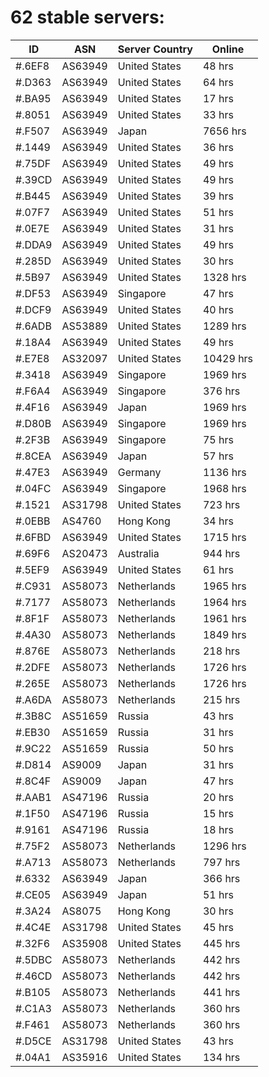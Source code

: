 # 62 stable servers:

| ID | ASN | Server Country | Online |
| ------ | ------ | ------ | ------ |
| #.6EF8 | AS63949 | United States | 48 hrs |
| #.D363 | AS63949 | United States | 64 hrs |
| #.BA95 | AS63949 | United States | 17 hrs |
| #.8051 | AS63949 | United States | 33 hrs |
| #.F507 | AS63949 | Japan | 7656 hrs |
| #.1449 | AS63949 | United States | 36 hrs |
| #.75DF | AS63949 | United States | 49 hrs |
| #.39CD | AS63949 | United States | 49 hrs |
| #.B445 | AS63949 | United States | 39 hrs |
| #.07F7 | AS63949 | United States | 51 hrs |
| #.0E7E | AS63949 | United States | 31 hrs |
| #.DDA9 | AS63949 | United States | 49 hrs |
| #.285D | AS63949 | United States | 30 hrs |
| #.5B97 | AS63949 | United States | 1328 hrs |
| #.DF53 | AS63949 | Singapore | 47 hrs |
| #.DCF9 | AS63949 | United States | 40 hrs |
| #.6ADB | AS53889 | United States | 1289 hrs |
| #.18A4 | AS63949 | United States | 49 hrs |
| #.E7E8 | AS32097 | United States | 10429 hrs |
| #.3418 | AS63949 | Singapore | 1969 hrs |
| #.F6A4 | AS63949 | Singapore | 376 hrs |
| #.4F16 | AS63949 | Japan | 1969 hrs |
| #.D80B | AS63949 | Singapore | 1969 hrs |
| #.2F3B | AS63949 | Singapore | 75 hrs |
| #.8CEA | AS63949 | Japan | 57 hrs |
| #.47E3 | AS63949 | Germany | 1136 hrs |
| #.04FC | AS63949 | Singapore | 1968 hrs |
| #.1521 | AS31798 | United States | 723 hrs |
| #.0EBB | AS4760 | Hong Kong | 34 hrs |
| #.6FBD | AS63949 | United States | 1715 hrs |
| #.69F6 | AS20473 | Australia | 944 hrs |
| #.5EF9 | AS63949 | United States | 61 hrs |
| #.C931 | AS58073 | Netherlands | 1965 hrs |
| #.7177 | AS58073 | Netherlands | 1964 hrs |
| #.8F1F | AS58073 | Netherlands | 1961 hrs |
| #.4A30 | AS58073 | Netherlands | 1849 hrs |
| #.876E | AS58073 | Netherlands | 218 hrs |
| #.2DFE | AS58073 | Netherlands | 1726 hrs |
| #.265E | AS58073 | Netherlands | 1726 hrs |
| #.A6DA | AS58073 | Netherlands | 215 hrs |
| #.3B8C | AS51659 | Russia | 43 hrs |
| #.EB30 | AS51659 | Russia | 31 hrs |
| #.9C22 | AS51659 | Russia | 50 hrs |
| #.D814 | AS9009 | Japan | 31 hrs |
| #.8C4F | AS9009 | Japan | 47 hrs |
| #.AAB1 | AS47196 | Russia | 20 hrs |
| #.1F50 | AS47196 | Russia | 15 hrs |
| #.9161 | AS47196 | Russia | 18 hrs |
| #.75F2 | AS58073 | Netherlands | 1296 hrs |
| #.A713 | AS58073 | Netherlands | 797 hrs |
| #.6332 | AS63949 | Japan | 366 hrs |
| #.CE05 | AS63949 | Japan | 51 hrs |
| #.3A24 | AS8075 | Hong Kong | 30 hrs |
| #.4C4E | AS31798 | United States | 45 hrs |
| #.32F6 | AS35908 | United States | 445 hrs |
| #.5DBC | AS58073 | Netherlands | 442 hrs |
| #.46CD | AS58073 | Netherlands | 442 hrs |
| #.B105 | AS58073 | Netherlands | 441 hrs |
| #.C1A3 | AS58073 | Netherlands | 360 hrs |
| #.F461 | AS58073 | Netherlands | 360 hrs |
| #.D5CE | AS31798 | United States | 43 hrs |
| #.04A1 | AS35916 | United States | 134 hrs |

